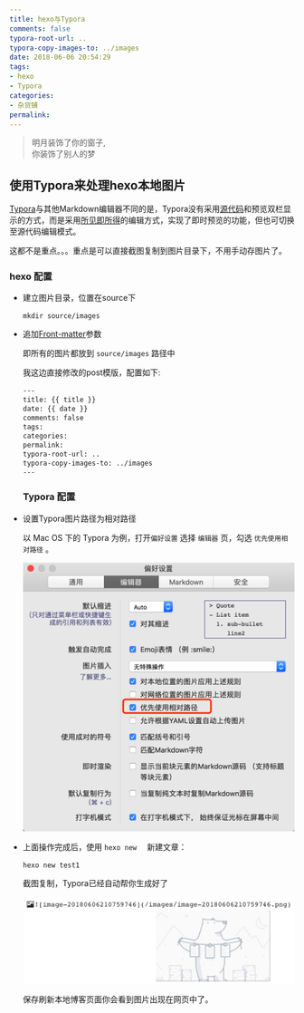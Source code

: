 ```yaml
---
title: hexo与Typora
comments: false
typora-root-url: ..
typora-copy-images-to: ../images
date: 2018-06-06 20:54:29
tags:
- hexo
- Typora
categories:
- 杂货铺
permalink:
---
```

<blockquote class="blockquote-center">明月装饰了你的窗子,<br>你装饰了别人的梦</blockquote>



## 使用Typora来处理hexo本地图片

[Typora](https://typora.io/#download)与其他Markdown编辑器不同的是，Typora没有采用[源代码](https://zh.wikipedia.org/wiki/%E6%BA%90%E4%BB%A3%E7%A0%81)和预览双栏显示的方式，而是采用[所见即所得](https://zh.wikipedia.org/wiki/%E6%89%80%E8%A7%81%E5%8D%B3%E6%89%80%E5%BE%97)的编辑方式，实现了即时预览的功能，但也可切换至源代码编辑模式。

这都不是重点。。。重点是可以直接截图复制到图片目录下，不用手动存图片了。

### hexo 配置

- 建立图片目录，位置在source下

  ```
  mkdir source/images
  ```

- 追加[Front-matter](https://hexo.io/zh-cn/docs/front-matter.html)参数

  即所有的图片都放到 `source/images` 路径中

  我这边直接修改的post模版，配置如下:

  ```
  ---
  title: {{ title }}
  date: {{ date }}
  comments: false
  tags:
  categories:
  permalink:
  typora-root-url: ..
  typora-copy-images-to: ../images
  ---
  ```

  ### Typora 配置

- 设置Typora图片路径为相对路径

  以 Mac OS 下的 Typora 为例，打开`偏好设置` 选择 `编辑器` 页，勾选 `优先使用相对路径` 。

  ![image-20180606204632760](/images/image-20180606204632760.png)


- 上面操作完成后，使用 `hexo new  ` 新建文章：

  ```
  hexo new test1
  ```

  截图复制，Typora已经自动帮你生成好了

  ![image-20180606210817174](/images/image-20180606210817174.png)

  保存刷新本地博客页面你会看到图片出现在网页中了。

